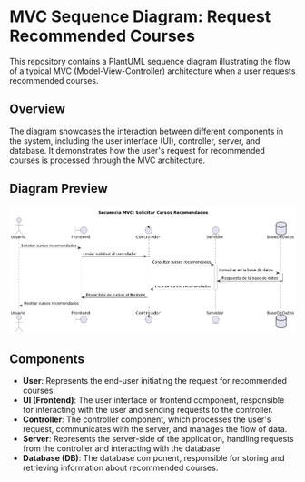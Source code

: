 # MVC Sequence Diagram: Request Recommended Courses

This repository contains a PlantUML sequence diagram illustrating the flow of a typical MVC (Model-View-Controller) architecture when a user requests recommended courses.

## Overview

The diagram showcases the interaction between different components in the system, including the user interface (UI), controller, server, and database. It demonstrates how the user's request for recommended courses is processed through the MVC architecture.

## Diagram Preview

![Sequence Diagram](/docs/new_feat/defensa.png)

## Components

- **User**: Represents the end-user initiating the request for recommended courses.
- **UI (Frontend)**: The user interface or frontend component, responsible for interacting with the user and sending requests to the controller.
- **Controller**: The controller component, which processes the user's request, communicates with the server, and manages the flow of data.
- **Server**: Represents the server-side of the application, handling requests from the controller and interacting with the database.
- **Database (DB)**: The database component, responsible for storing and retrieving information about recommended courses.



